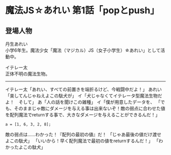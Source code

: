 # 魔法JS☆あれい 第1話「popとpush」

## 登場人物

丹生あれい  
小学6年生。魔法少女「魔法（マジカル）JS（女子小学生）☆あれい」として活動中。

イテレー太  
正体不明の魔法生物。

----
イテレー太「あれい、すべての前置きを端折るけど、今戦闘中だよ！」
あれい「楽してんじゃねえよこの駄犬が」
イ「犬じゃなくてイテレータ型魔法生物だよ！　そして」
あ「人の話を聞けこの雑種」
イ「僕が用意したデータを、
「でも、そのままじゃ敵にダメージを与える事は出来ないぞ！敵の弱点に合わせた値を配列魔法でreturnする事で、大きなダメージを与えることができるんだ！」


`a = [1, 6, 3, 2, 8];`

敵の弱点は……わかった！『配列の最初の値』だ！
「じゃあ最後の値だけ渡せよこの駄犬」
「いいから！早く配列魔法で最初の値をreturnするんだ！」
「わかったよこの駄犬」


<!--stackedit_data:
eyJoaXN0b3J5IjpbMTE1MDc2Mjc4NiwtMTgxNTE0OTg3Ml19
-->